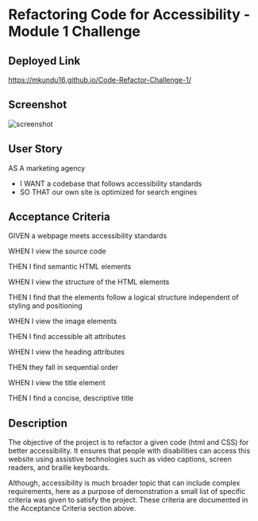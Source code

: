 # Refactoring Code for Accessibility - Module 1 Challenge

## Deployed Link
https://mkundu16.github.io/Code-Refactor-Challenge-1/

## Screenshot
![screenshot](https://user-images.githubusercontent.com/62515666/235405263-8aaa5e1c-5dbf-4470-9e3d-ab38297b37c3.png)

## User Story

AS A marketing agency 
* I WANT a codebase that follows accessibility standards
* SO THAT our own site is optimized for search engines

## Acceptance Criteria

GIVEN a webpage meets accessibility standards

WHEN I view the source code

THEN I find semantic HTML elements

WHEN I view the structure of the HTML elements

THEN I find that the elements follow a logical structure independent of styling and positioning

WHEN I view the image elements

THEN I find accessible alt attributes

WHEN I view the heading attributes

THEN they fall in sequential order

WHEN I view the title element

THEN I find a concise, descriptive title


## Description
The objective of the project is to refactor a given code (html and CSS) for better accessibility. It ensures that people with disabilities can access this website using assistive technologies such as video captions, screen readers, and braille keyboards.

Although, accessibility is much broader topic that can include complex requirements, here as a purpose of demonstration a small list of specific criteria was given to satisfy the project. These criteria are documented in the Acceptance Criteria section above.

